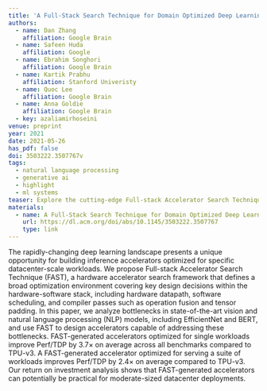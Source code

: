 ```yaml
---
title: 'A Full-Stack Search Technique for Domain Optimized Deep Learning Accelerators'
authors:
  - name: Dan Zhang
    affiliation: Google Brain
  - name: Safeen Huda
    affiliation: Google
  - name: Ebrahim Songhori
    affiliation: Google Brain
  - name: Kartik Prabhu
    affiliation: Stanford Univeristy
  - name: Quoc Lee
    affiliation: Google Brain
  - name: Anna Goldie
    affiliation: Google Brain
  - key: azaliamirhoseini
venue: preprint
year: 2021
date: 2021-05-26
has_pdf: false
doi: 3503222.3507767v
tags:
  - natural language processing
  - generative ai
  - highlight
  - ml systems
teaser: Explore the cutting-edge Full-stack Accelerator Search Technique (FAST), a game-changing framework designed to optimize hardware accelerators for today's dynamic deep learning demands. This innovative approach fine-tunes every aspect of the hardware-software stack, from datapath design to software scheduling and compiler optimizations. By targeting bottlenecks in leading models like EfficientNet and BERT, FAST creates accelerators that deliver up to 3.7× better performance per watt compared to TPU-v3 for single workloads, and 2.4× better for a range of tasks. Discover how FAST can revolutionize datacenter efficiency and performance.
materials:
  - name: A Full-Stack Search Technique for Domain Optimized Deep Learning Accelerators
    url: https://dl.acm.org/doi/abs/10.1145/3503222.3507767
    type: link
---
```

The rapidly-changing deep learning landscape presents a unique opportunity for building inference accelerators optimized for specific datacenter-scale workloads. We propose Full-stack Accelerator Search Technique (FAST), a hardware accelerator search framework that defines a broad optimization environment covering key design decisions within the hardware-software stack, including hardware datapath, software scheduling, and compiler passes such as operation fusion and tensor padding. In this paper, we analyze bottlenecks in state-of-the-art vision and natural language processing (NLP) models, including EfficientNet and BERT, and use FAST to design accelerators capable of addressing these bottlenecks. FAST-generated accelerators optimized for single workloads improve Perf/TDP by 3.7× on average across all benchmarks compared to TPU-v3. A FAST-generated accelerator optimized for serving a suite of workloads improves Perf/TDP by 2.4× on average compared to TPU-v3. Our return on investment analysis shows that FAST-generated accelerators can potentially be practical for moderate-sized datacenter deployments.
